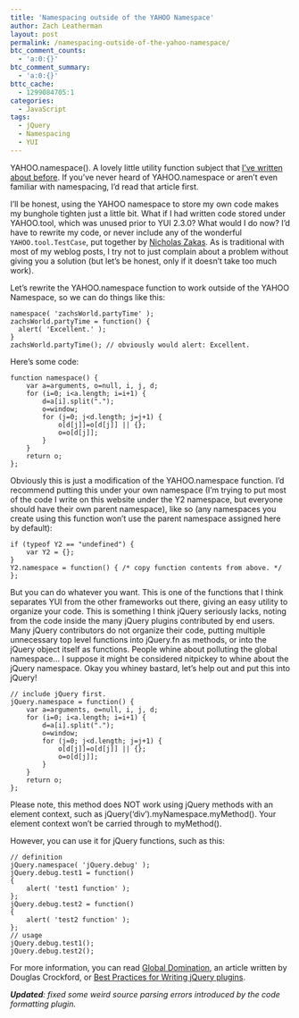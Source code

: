 ```yaml
---
title: 'Namespacing outside of the YAHOO Namespace'
author: Zach Leatherman
layout: post
permalink: /namespacing-outside-of-the-yahoo-namespace/
btc_comment_counts:
  - 'a:0:{}'
btc_comment_summary:
  - 'a:0:{}'
bttc_cache:
  - 1299084705:1
categories:
  - JavaScript
tags:
  - jQuery
  - Namespacing
  - YUI
---
```


YAHOO.namespace(). A lovely little utility function subject that [I’ve written about before][1]. If you’ve never heard of YAHOO.namespace or aren’t even familiar with namespacing, I’d read that article first.

 [1]: http://www.zachleat.com/web/2007/08/09/yui-code-review-yahoonamespace/

I’ll be honest, using the YAHOO namespace to store my own code makes my bunghole tighten just a little bit. What if I had written code stored under YAHOO.tool, which was unused prior to YUI 2.3.0? What would I do now? I’d have to rewrite my code, or never include any of the wonderful `YAHOO.tool.TestCase`, put together by [Nicholas Zakas][2]. As is traditional with most of my weblog posts, I try not to just complain about a problem without giving you a solution (but let’s be honest, only if it doesn’t take too much work).

 [2]: http://www.nczonline.net/

Let’s rewrite the YAHOO.namespace function to work outside of the YAHOO Namespace, so we can do things like this:

    namespace( 'zachsWorld.partyTime' );
    zachsWorld.partyTime = function() {
      alert( 'Excellent.' );
    }
    zachsWorld.partyTime(); // obviously would alert: Excellent.

Here’s some code:

    function namespace() {
        var a=arguments, o=null, i, j, d;
        for (i=0; i<a.length; i=i+1) {
            d=a[i].split(".");
            o=window;
            for (j=0; j<d.length; j=j+1) {
                o[d[j]]=o[d[j]] || {};
                o=o[d[j]];
            }
        }
        return o;
    };

Obviously this is just a modification of the YAHOO.namespace function. I’d recommend putting this under your own namespace (I’m trying to put most of the code I write on this website under the Y2 namespace, but everyone should have their own parent namespace), like so (any namespaces you create using this function won’t use the parent namespace assigned here by default):

    if (typeof Y2 == "undefined") {
        var Y2 = {};
    }
    Y2.namespace = function() { /* copy function contents from above. */ };

But you can do whatever you want. This is one of the functions that I think separates YUI from the other frameworks out there, giving an easy utility to organize your code. This is something I think jQuery seriously lacks, noting from the code inside the many jQuery plugins contributed by end users. Many jQuery contributors do not organize their code, putting multiple unnecessary top level functions into jQuery.fn as methods, or into the jQuery object itself as functions. People whine about polluting the global namespace… I suppose it might be considered nitpickey to whine about the jQuery namespace. Okay you whiney bastard, let’s help out and put this into jQuery!

    // include jQuery first.
    jQuery.namespace = function() {
        var a=arguments, o=null, i, j, d;
        for (i=0; i<a.length; i=i+1) {
            d=a[i].split(".");
            o=window;
            for (j=0; j<d.length; j=j+1) {
                o[d[j]]=o[d[j]] || {};
                o=o[d[j]];
            }
        }
        return o;
    };

Please note, this method does NOT work using jQuery methods with an element context, such as jQuery(‘div’).myNamespace.myMethod(). Your element context won’t be carried through to myMethod().

However, you can use it for jQuery functions, such as this:

    // definition
    jQuery.namespace( 'jQuery.debug' );
    jQuery.debug.test1 = function()
    {
        alert( 'test1 function' );
    };
    jQuery.debug.test2 = function()
    {
        alert( 'test2 function' );
    };
    // usage
    jQuery.debug.test1();
    jQuery.debug.test2();

For more information, you can read [Global Domination](http://yuiblog.com/blog/2006/06/01/global-domination/), an article written by Douglas Crockford, or [Best Practices for Writing jQuery plugins](http://docs.jquery.com/Plugins/Authoring).

***Updated**: fixed some weird source parsing errors introduced by the code formatting plugin.*